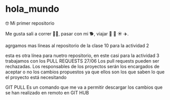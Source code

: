 # hola_mundo
🤓
Mi primer repositorio

Me gusta sali a correr 🏃‍♀️, pasar con mi 🐕, viajar 🚗 🌊 ☀️ ✈️.

agrgamos mas líneas al repositorio de la clase 10 para la actividad 2

esta es otra línea para nuetro repositorio, en este casi para la actividad 3
trabajamos con los PULL REQUESTS 27/06
Los pull requests pueden ser rechazadas. Los responsables de los 
proyectos serán los encargados de aceptar o no los cambios propuestos 
ya que ellos son los que saben lo que el proyecto está necesitando

GIT PULL
Es un comando que me va a permitir descargar los 
cambios que se han realizado en remoto en GIT 
HUB
